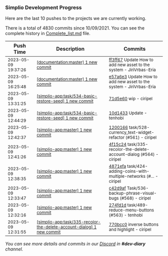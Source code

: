 
### Simplio Development Progress

Here are the last 10 pushes to the projects we are currently working.

There is a total of 4830 commits since 10/09/2021. You can see the complete history in
 [Complete_list.md](Complete_list.md) file.

| Push Time | Description | Commits |
| --- | --- | --- |
| <sub>2023-05-09 19:37:26</sub> | <sub>[[documentation:master] 1 new commit](https://github.com/SimplioOfficial/documentation/commit/ff3ff6752d3a802971694233814f90778f71bbee)</sub> | <sub>[ff3ff67](https://github.com/SimplioOfficial/documentation/commit/ff3ff6752d3a802971694233814f90778f71bbee) Update How to add new asset to the system - JiriVrbas\-Eria</sub> |
| <sub>2023-05-09 16:25:48</sub> | <sub>[[documentation:master] 1 new commit](https://github.com/SimplioOfficial/documentation/commit/e57a6e35a64be580e39f7ef76210375787eb3df5)</sub> | <sub>[e57a6e3](https://github.com/SimplioOfficial/documentation/commit/e57a6e35a64be580e39f7ef76210375787eb3df5) Update How to add new asset to the system - JiriVrbas\-Eria</sub> |
| <sub>2023-05-09 13:31:25</sub> | <sub>[[simplio-app:task/534\-basic\-restore\-seed] 1 new commit](https://github.com/SimplioOfficial/simplio-app/commit/71d5e60627726d7c6a3693511f9c03e272574117)</sub> | <sub>[71d5e60](https://github.com/SimplioOfficial/simplio-app/commit/71d5e60627726d7c6a3693511f9c03e272574117) wip - ciripel</sub> |
| <sub>2023-05-09 12:44:29</sub> | <sub>[[simplio-app:task/534\-basic\-restore\-seed] 1 new commit](https://github.com/SimplioOfficial/simplio-app/commit/10d1433306a9ab03b2bd7d0954b1516a62ed0f30)</sub> | <sub>[10d1433](https://github.com/SimplioOfficial/simplio-app/commit/10d1433306a9ab03b2bd7d0954b1516a62ed0f30) Update - tenhobi</sub> |
| <sub>2023-05-09 12:42:37</sub> | <sub>[[simplio-app:master] 1 new commit](https://github.com/SimplioOfficial/simplio-app/commit/12001662409decab23c3db8805277ee963ee69a9)</sub> | <sub>[1200166](https://github.com/SimplioOfficial/simplio-app/commit/12001662409decab23c3db8805277ee963ee69a9) task/528-currency_text-widget-refactor (#561) - ciripel</sub> |
| <sub>2023-05-09 12:41:26</sub> | <sub>[[simplio-app:master] 1 new commit](https://github.com/SimplioOfficial/simplio-app/commit/4f15c24d814cc42469ac33394f18e2c7ad05b92c)</sub> | <sub>[4f15c24](https://github.com/SimplioOfficial/simplio-app/commit/4f15c24d814cc42469ac33394f18e2c7ad05b92c) task/335-recolor-the-delete-account-dialog (#564) - ciripel</sub> |
| <sub>2023-05-09 12:38:35</sub> | <sub>[[simplio-app:master] 1 new commit](https://github.com/SimplioOfficial/simplio-app/commit/4871efa1e4e6ea761b3356cf16de9b3d2dd81c7a)</sub> | <sub>[4871efa](https://github.com/SimplioOfficial/simplio-app/commit/4871efa1e4e6ea761b3356cf16de9b3d2dd81c7a) task/424-adding-coins-with-multiple-networks (#... - ciripel</sub> |
| <sub>2023-05-09 12:33:47</sub> | <sub>[[simplio-app:master] 1 new commit](https://github.com/SimplioOfficial/simplio-app/commit/c42d9af7608ce126c911f85397094a0a75ced283)</sub> | <sub>[c42d9af](https://github.com/SimplioOfficial/simplio-app/commit/c42d9af7608ce126c911f85397094a0a75ced283) Task/536-backup-phrase-visual-bugs (#568) - ciripel</sub> |
| <sub>2023-05-09 12:32:16</sub> | <sub>[[simplio-app:master] 1 new commit](https://github.com/SimplioOfficial/simplio-app/commit/274fd1d0013eebacaab75a219b528850c8ba3d06)</sub> | <sub>[274fd1d](https://github.com/SimplioOfficial/simplio-app/commit/274fd1d0013eebacaab75a219b528850c8ba3d06) task/489-reduce-menu-buttons (#563) - tenhobi</sub> |
| <sub>2023-05-09 12:31:55</sub> | <sub>[[simplio-app:task/335\-recolor\-the\-delete\-account\-dialog] 1 new commit](https://github.com/SimplioOfficial/simplio-app/commit/770bcc001527b6b2122e2d32f77e6bc4a4b0469b)</sub> | <sub>[770bcc0](https://github.com/SimplioOfficial/simplio-app/commit/770bcc001527b6b2122e2d32f77e6bc4a4b0469b) inverse buttons and highlight - ciripel</sub> |

_You can see more details and commits in our [Discord](https://discord.gg/aKhjuwZmdP) in **#dev-diary** channel._
